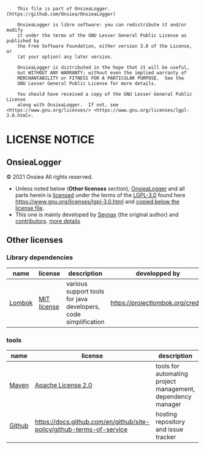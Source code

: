 ```
    This file is part of OnsieaLogger. (https://github.com/Onsiea/OnsieaLogger)

    OnsieaLogger is libre software: you can redistribute it and/or modify
    it under the terms of the GNU Lesser General Public License as published by
    the Free Software Foundation, either version 3.0 of the License, or
    (at your option) any later version.

    OnsieaLogger is distributed in the hope that it will be useful,
    but WITHOUT ANY WARRANTY; without even the implied warranty of
    MERCHANTABILITY or FITNESS FOR A PARTICULAR PURPOSE.  See the
    GNU Lesser General Public License for more details.

    You should have received a copy of the GNU Lesser General Public License
    along with OnsieaLogger.  If not, see <https://www.gnu.org/licenses/> <https://www.gnu.org/licenses/lgpl-3.0.html>.
```

# LICENSE NOTICE

## OnsieaLogger
© 2021 Onsiea All rights reserved.

- Unless noted below (**Other licenses** section), [OnsieaLogger](https://github.com/Onsiea/OnsieaLogger) and all parts herein is [licensed](https://github.com/Onsiea/OnsieaLogger/blob/main/LICENSE.md) under the terms of the [LGPL-3.0](https://www.gnu.org/licenses/lgpl-3.0.html) found here https://www.gnu.org/licenses/lgpl-3.0.html and [copied below the license file](https://github.com/Onsiea/OnsieaLogger/blob/main/LICENSE.md).
- This one is mainly developed by [Seynax](https://github.com/seynax) (the original author) and [contributors](https://github.com/Onsiea/OnsieaLogger/blob/main/docs/CONTRIBUTORS.md). [more details](https://github.com/Onsiea/OnsieaLogger/wiki/License)


## Other licenses

### Library dependencies

| name                                  | license                                                                   | description                                                     | developped by                                                                                                               |
|---------------------------------------|---------------------------------------------------------------------------|-----------------------------------------------------------------|-----------------------------------------------------------------------------------------------------------------------------|
| [Lombok](https://projectlombok.org/)  | [MIT license](https://opensource.org/licenses/mit-license.php)            | various support tools for java developers, code simplification  | https://projectlombok.org/credits                                                                                           |

### tools

| name                                  | license                                                                 | description                                                 | developped by                                                                                             |
|---------------------------------------|-------------------------------------------------------------------------|-------------------------------------------------------------|-----------------------------------------------------------------------------------------------------------|
| [Maven](https://maven.apache.org/)    | [Apache License 2.0](https://www.apache.org/licenses/LICENSE-2.0)       | tools for automating project management, dependency manager | [Apache foundation](https://www.apache.org/) (https://maven.apache.org/background/history-of-maven.html,  |
| [Github](https://github.com/)         | https://docs.github.com/en/github/site-policy/github-terms-of-service   | hosting repository and issue tracker                        | Chris Wanstrath, PJ Hyett et Tom Preston-Werner (https://github.com/)                                     |
